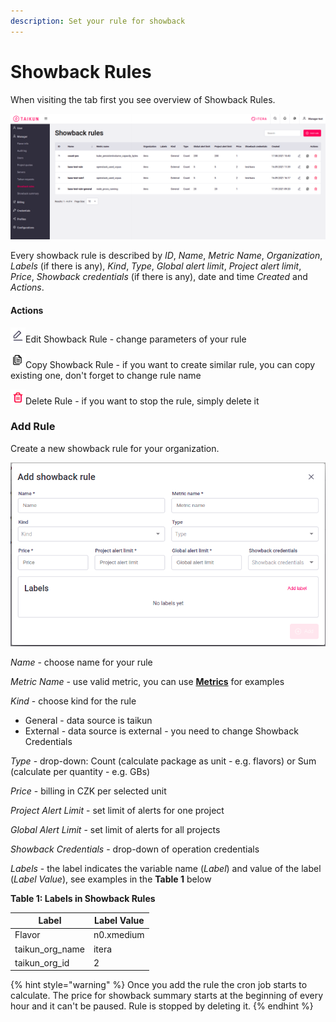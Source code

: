 ```yaml
---
description: Set your rule for showback
---
```


# Showback Rules

When visiting the tab first you see overview of Showback Rules.

![Fig. 1: Showback Rules overviews](<../.gitbook/assets/showback rules.png>)

Every showback rule is described by _ID_, _Name_, _Metric_ _Name_, _Organization_, _Labels_ (if there is any), _Kind_, _Type_, _Global_ _alert_ _limit_, _Project_ _alert_ _limit_, _Price_, _Showback credentials_ (if there is any), date and time _Created_ and _Actions_.



#### Actions

![](../.gitbook/assets/edit.png)Edit Showback Rule - change parameters of your rule

![](<../.gitbook/assets/copy (2).png>)Copy Showback Rule - if you want to create similar rule, you can copy existing one, don't forget to change rule name

![](<../.gitbook/assets/delete (2).png>)Delete Rule - if you want to stop the rule, simply delete it



### Add Rule

Create a new showback rule for your organization.

![Fig. 2: Add Showback Rule](<../.gitbook/assets/add showback rue.png>)

_Name_ - choose name for your rule

_Metric Name_ - use valid metric, you can use [**Metrics**](https://itera.gitbook.io/taikun/manager/projects/project-details#metrics) for examples

_Kind_ - choose kind for the rule

* General - data source is taikun
* External - data source is external - you need to change Showback Credentials

_Type_ - drop-down: Count (calculate package as unit - e.g. flavors) or Sum (calculate per quantity - e.g. GBs)

_Price_ - billing in CZK per selected unit

_Project Alert Limit_ - set limit of alerts for one project

_Global Alert Limit_ - set limit of alerts for all projects

_Showback Credentials_ - drop-down of operation credentials

_Labels_ - the label indicates the variable name (_Label_) and value of the label (_Label Value_), see examples in the **Table 1** below

**Table 1: Labels in Showback Rules**

| Label             | Label Value |
| ----------------- | ----------- |
| Flavor            | n0.xmedium  |
| taikun\_org\_name | itera       |
| taikun\_org\_id   | 2           |

{% hint style="warning" %}
Once you add the rule the cron job starts to calculate. The price for showback summary starts at the beginning of every hour and it can't be paused. Rule is stopped by deleting it.
{% endhint %}
